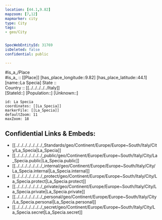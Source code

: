```yaml
---
location: [44.1,9.82] 
mapzoom: [7,12] 
mapmarker: city 
type: City
tags:
- geo/City


SpocWebEntityId: 31769
isDeleted: false
confidential: public

---
```

#is_a_/Place  
#is_a_ :: [[Place]] 
[has_place_longitude::9.82] 
[has_place_latitude::44.1] 
[name::La Specia] 
State ::  
Country :: [[../../../../../Italy]]  
[StateId::] 
[Population::] 
[Unknown::] 


```leaflet
id: La Specia
coordinates: [[La_Specia]] 
markerFile: [[La_Specia]] 
defaultZoom: 11 
maxZoom: 18
```


## Confidential Links & Embeds: 
- [[../../../../../../../_Standards/geo/Continent/Europe/Europe~South/Italy/City/La_Specia|La_Specia]] 
- [[../../../../../../../_public/geo/Continent/Europe/Europe~South/Italy/City/La_Specia.public|La_Specia.public]] 
- [[../../../../../../../_internal/geo/Continent/Europe/Europe~South/Italy/City/La_Specia.internal|La_Specia.internal]] 
- [[../../../../../../../_protect/geo/Continent/Europe/Europe~South/Italy/City/La_Specia.protect|La_Specia.protect]] 
- [[../../../../../../../_private/geo/Continent/Europe/Europe~South/Italy/City/La_Specia.private|La_Specia.private]] 
- [[../../../../../../../_personal/geo/Continent/Europe/Europe~South/Italy/City/La_Specia.personal|La_Specia.personal]] 
- [[../../../../../../../_secret/geo/Continent/Europe/Europe~South/Italy/City/La_Specia.secret|La_Specia.secret]] 

